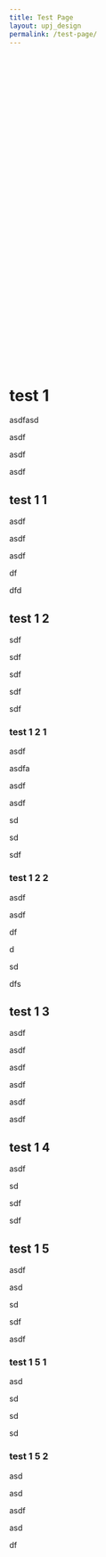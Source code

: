 ```yaml
---
title: Test Page
layout: upj_design
permalink: /test-page/
---
```


<p style="height:500px; margin-top: 70px; ">
<i class="fa-solid fa-user"></i>
</p>

# test 1

asdfasd

asdf

asdf

asdf

## test 1 1

asdf

asdf

asdf

df

dfd

## test 1 2

sdf

sdf

sdf

sdf

sdf

### test 1 2 1

asdf

asdfa

asdf

asdf

sd

sd

sdf

### test 1 2 2

asdf

asdf

df

d

sd

dfs

## test 1 3

asdf

asdf

asdf

asdf

asdf

asdf

## test 1 4

asdf

sd

sdf

sdf

## test 1 5

asdf

asd

sd

sdf

asdf

### test 1 5 1

asd

sd

sd

sd

### test 1 5 2

asd

asd

asdf

asd

df
